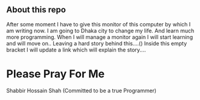 ## About this repo
After some moment I have to give this monitor of this computer by which  I am writing now. I am going to Dhaka city to change my life. And learn much more programming. When I will manage a monitor again I will start learning and will move on.. Leaving a hard story behind this....() Inside this empty bracket I will update a link which will explain the story.... 


# Please Pray For Me
Shabbir Hossain Shah
(Committed to be a true Programmer)